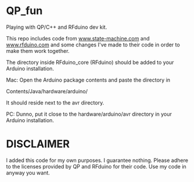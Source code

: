 QP_fun
======

Playing with QP/C++ and RFduino dev kit. 

This repo includes code from www.state-machine.com and www.rfduino.com and some changes I've made to their code in order to make them work together.

The directory inside RFduino_core (RFduino) should be added to your Arduino installation. 

Mac: 
Open the Arduino package contents and paste the directory in

Contents/Java/hardware/arduino/

It should reside next to the avr directory. 

PC: 
Dunno, put it close to the hardware/arduino/avr directory in your Arduino installation.


DISCLAIMER
======

I added this code for my own purposes. I guarantee nothing. Please adhere to the licenses provided by QP and RFduino for their code. Use my code in anyway you want. 
